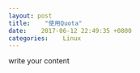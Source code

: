 ```yaml
---
layout: post
title:    "使用Quota"
date:    2017-06-12 22:49:35 +0800
categories:    Linux
---
```

write your content
